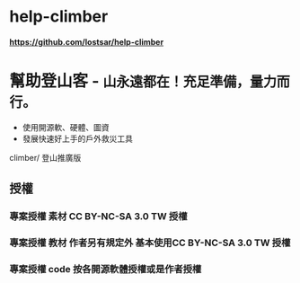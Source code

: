 # help-climber
####  https://github.com/lostsar/help-climber


# 幫助登山客 - `山永遠都在！充足準備，量力而行。`

- 使用開源軟、硬體、圖資
- 發展快速好上手的戶外救災工具

climber/ 登山推廣版





## 授權
### 專案授權 素材 CC BY-NC-SA 3.0 TW 授權
### 專案授權 教材 作者另有規定外 基本使用CC BY-NC-SA 3.0 TW 授權
### 專案授權 code 按各開源軟體授權或是作者授權
